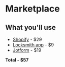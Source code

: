 # Marketplace

## What you'll use
  * [Shopify](https://shopify.com) - $29
  * [Locksmith app](https://apps.shopify.com/locksmith) - $9
  * [Jotform](https://www.jotform.com/) - $19
  
  **Total - $57**
